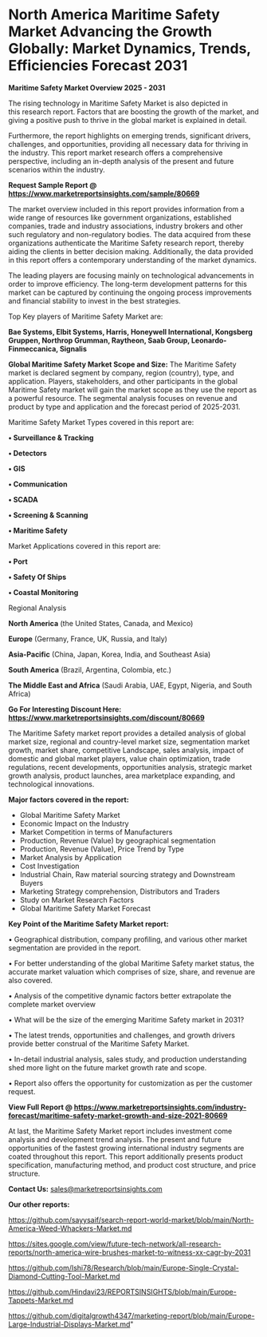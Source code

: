 # North America Maritime Safety Market Advancing the Growth Globally: Market Dynamics, Trends, Efficiencies Forecast 2031

<Strong> Maritime Safety Market Overview 2025 - 2031</strong>

The rising technology in Maritime Safety Market is also depicted in this research report. Factors that are boosting the growth of the market, and giving a positive push to thrive in the global market is explained in detail.

Furthermore, the report highlights on emerging trends, significant drivers, challenges, and opportunities, providing all necessary data for thriving in the industry. This report market research offers a comprehensive perspective, including an in-depth analysis of the present and future scenarios within the industry.

<strong>Request Sample Report @ <a href=https://www.marketreportsinsights.com/sample/80669>https://www.marketreportsinsights.com/sample/80669</a></strong>

The market overview included in this report provides information from a wide range of resources like government organizations, established companies, trade and industry associations, industry brokers and other such regulatory and non-regulatory bodies. The data acquired from these organizations authenticate the Maritime Safety research report, thereby aiding the clients in better decision making. Additionally, the data provided in this report offers a contemporary understanding of the market dynamics.

The leading players are focusing mainly on technological advancements in order to improve efficiency. The long-term development patterns for this market can be captured by continuing the ongoing process improvements and financial stability to invest in the best strategies.

Top Key players of Maritime Safety Market are:

<strong>Bae Systems, Elbit Systems, Harris, Honeywell International, Kongsberg Gruppen, Northrop Grumman, Raytheon, Saab Group, Leonardo-Finmeccanica, Signalis</strong>

<strong><b>Global Maritime Safety Market Scope and Size:</b></strong>
The Maritime Safety market is declared segment by company, region (country), type, and application. Players, stakeholders, and other participants in the global Maritime Safety market will gain the market scope as they use the report as a powerful resource. The segmental analysis focuses on revenue and product by type and application and the forecast period of 2025-2031.

Maritime Safety Market Types covered in this report are:

<strong>• Surveillance & Tracking

• Detectors

• GIS

• Communication

• SCADA

• Screening & Scanning

• Maritime Safety</strong>

Market Applications covered in this report are:

<strong>• Port

• Safety Of Ships

• Coastal Monitoring</strong> 

Regional Analysis

<strong>North America</strong> (the United States, Canada, and Mexico)

<strong>Europe</strong> (Germany, France, UK, Russia, and Italy)

<strong>Asia-Pacific</strong> (China, Japan, Korea, India, and Southeast Asia)

<strong>South America</strong> (Brazil, Argentina, Colombia, etc.)

<strong>The Middle East and Africa</strong> (Saudi Arabia, UAE, Egypt, Nigeria, and South Africa)

<strong>Go For Interesting Discount Here: <a href=https://www.marketreportsinsights.com/discount/80669>https://www.marketreportsinsights.com/discount/80669</a></strong>

The Maritime Safety market report provides a detailed analysis of global market size, regional and country-level market size, segmentation market growth, market share, competitive Landscape, sales analysis, impact of domestic and global market players, value chain optimization, trade regulations, recent developments, opportunities analysis, strategic market growth analysis, product launches, area marketplace expanding, and technological innovations.

<strong><b>Major factors covered in the report:</b></strong>
<ul>
  <li>Global Maritime Safety Market </li>
  <li>Economic Impact on the Industry</li>
  <li>Market Competition in terms of Manufacturers</li>
  <li>Production, Revenue (Value) by geographical segmentation</li>
  <li>Production, Revenue (Value), Price Trend by Type</li>
  <li>Market Analysis by Application</li>
  <li>Cost Investigation</li>
  <li>Industrial Chain, Raw material sourcing strategy and Downstream Buyers</li>
  <li>Marketing Strategy comprehension, Distributors and Traders</li>
  <li>Study on Market Research Factors</li>
  <li>Global Maritime Safety Market Forecast</li>
</ul>

<strong><b>Key Point of the Maritime Safety Market report:</b></strong>

• Geographical distribution, company profiling, and various other market segmentation are provided in the report.

• For better understanding of the global Maritime Safety market status, the accurate market valuation which comprises of size, share, and revenue are also covered.

• Analysis of the competitive dynamic factors better extrapolate the complete market overview

• What will be the size of the emerging Maritime Safety market in 2031?

• The latest trends, opportunities and challenges, and growth drivers provide better construal of the Maritime Safety Market.

• In-detail industrial analysis, sales study, and production understanding shed more light on the future market growth rate and scope.

• Report also offers the opportunity for customization as per the customer request.

<strong><b>View Full Report @ <a href=https://www.marketreportsinsights.com/industry-forecast/maritime-safety-market-growth-and-size-2021-80669>https://www.marketreportsinsights.com/industry-forecast/maritime-safety-market-growth-and-size-2021-80669</a></b></strong>


At last, the Maritime Safety Market report includes investment come analysis and development trend analysis. The present and future opportunities of the fastest growing international industry segments are coated throughout this report. This report additionally presents product specification, manufacturing method, and product cost structure, and price structure.

<strong>Contact Us:</strong>
sales@marketreportsinsights.com

<strong>Our other reports:</strong>

<a href=https://github.com/sayysaif/search-report-world-market/blob/main/North-America-Weed-Whackers-Market.md>https://github.com/sayysaif/search-report-world-market/blob/main/North-America-Weed-Whackers-Market.md</a>

<a href=https://sites.google.com/view/future-tech-network/all-research-reports/north-america-wire-brushes-market-to-witness-xx-cagr-by-2031>https://sites.google.com/view/future-tech-network/all-research-reports/north-america-wire-brushes-market-to-witness-xx-cagr-by-2031</a>

<a href=https://github.com/Ishi78/Research/blob/main/Europe-Single-Crystal-Diamond-Cutting-Tool-Market.md>https://github.com/Ishi78/Research/blob/main/Europe-Single-Crystal-Diamond-Cutting-Tool-Market.md</a>

<a href=https://github.com/Hindavi23/REPORTSINSIGHTS/blob/main/Europe-Tappets-Market.md>https://github.com/Hindavi23/REPORTSINSIGHTS/blob/main/Europe-Tappets-Market.md</a>

<a href=https://github.com/digitalgrowth4347/marketing-report/blob/main/Europe-Large-Industrial-Displays-Market.md>https://github.com/digitalgrowth4347/marketing-report/blob/main/Europe-Large-Industrial-Displays-Market.md</a>"
